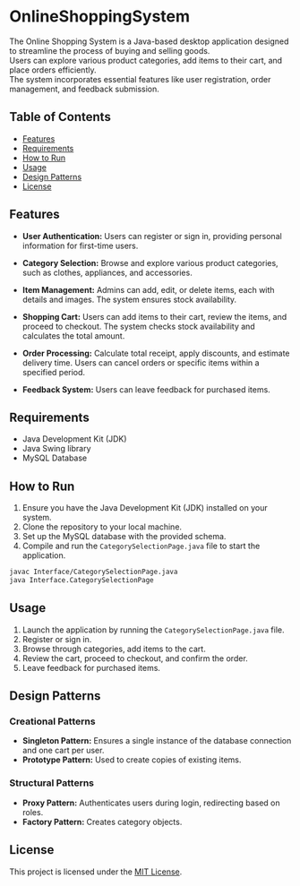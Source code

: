 # OnlineShoppingSystem

The Online Shopping System is a Java-based desktop application designed to streamline the process of buying and selling goods. <br> Users can explore various product categories, add items to their cart, and place orders efficiently. <br> The system incorporates essential features like user registration, order management, and feedback submission.

## Table of Contents

- [Features](#features)
- [Requirements](#requirements)
- [How to Run](#how-to-run)
- [Usage](#usage)
- [Design Patterns](#design-patterns)
- [License](#license)

## Features

- **User Authentication:** Users can register or sign in, providing personal information for first-time users.

- **Category Selection:** Browse and explore various product categories, such as clothes, appliances, and accessories.

- **Item Management:** Admins can add, edit, or delete items, each with details and images. The system ensures stock availability.

- **Shopping Cart:** Users can add items to their cart, review the items, and proceed to checkout. The system checks stock availability and calculates the total amount.

- **Order Processing:** Calculate total receipt, apply discounts, and estimate delivery time. Users can cancel orders or specific items within a specified period.

- **Feedback System:** Users can leave feedback for purchased items.

## Requirements

- Java Development Kit (JDK)
- Java Swing library
- MySQL Database

## How to Run

1. Ensure you have the Java Development Kit (JDK) installed on your system.
2. Clone the repository to your local machine.
3. Set up the MySQL database with the provided schema.
4. Compile and run the `CategorySelectionPage.java` file to start the application.

```bash
javac Interface/CategorySelectionPage.java
java Interface.CategorySelectionPage
```

## Usage

1. Launch the application by running the `CategorySelectionPage.java` file.
2. Register or sign in.
3. Browse through categories, add items to the cart.
4. Review the cart, proceed to checkout, and confirm the order.
5. Leave feedback for purchased items.

## Design Patterns

### Creational Patterns

- **Singleton Pattern:** Ensures a single instance of the database connection and one cart per user.
- **Prototype Pattern:** Used to create copies of existing items.

### Structural Patterns

- **Proxy Pattern:** Authenticates users during login, redirecting based on roles.
- **Factory Pattern:** Creates category objects.

## License

This project is licensed under the [MIT License](LICENSE).
